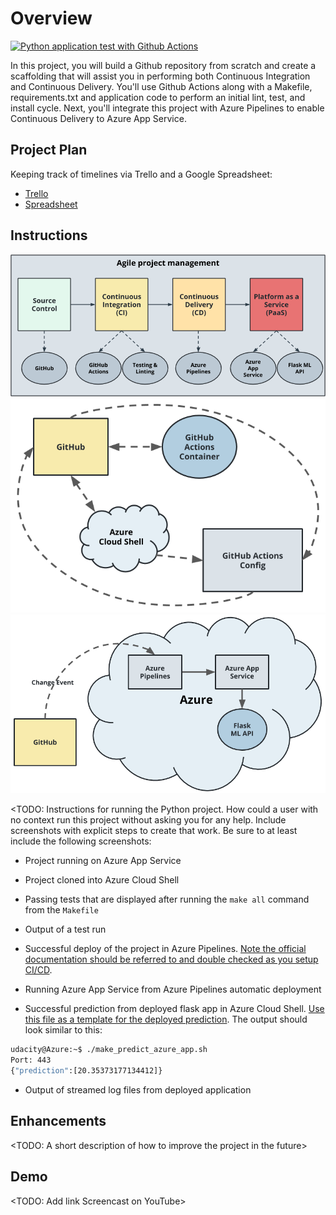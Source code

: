 # Overview

[![Python application test with Github Actions](https://github.com/SchaafAlexander/Udacity-Azure-Devops-Project2/actions/workflows/pythonapp.yml/badge.svg)](https://github.com/SchaafAlexander/Udacity-Azure-Devops-Project2/actions/workflows/pythonapp.yml)

In this project, you will build a Github repository from scratch and create a scaffolding that will assist you in performing both Continuous Integration and Continuous Delivery. You'll use Github Actions along with a Makefile, requirements.txt and application code to perform an initial lint, test, and install cycle. Next, you'll integrate this project with Azure Pipelines to enable Continuous Delivery to Azure App Service.

## Project Plan
Keeping track of timelines via Trello and a Google Spreadsheet:

* [Trello](https://trello.com/invite/b/67f24e0d64e6d99e7c25a2bc/ATTI9374d937d54a8dffae2bf323b6a9f9f77CCBF536/udacity-devops-project2)
* [Spreadsheet](https://docs.google.com/spreadsheets/d/1ANMOdretgMMkiOAh9I9MfvVI8GQpek04MBkQ5Y5fP28/edit?usp=sharing)

## Instructions

![building-a-ci-cd-pipeline](./Screenshots/Readme/building-a-ci-cd-pipeline.png)
![CI diagram](./screenshots/Readme/ci-diagram.png)
![CD diagram](./screenshots/Readme/cd-diagram.png)

<TODO:  Instructions for running the Python project.  How could a user with no context run this project without asking you for any help.  Include screenshots with explicit steps to create that work. Be sure to at least include the following screenshots:

* Project running on Azure App Service

* Project cloned into Azure Cloud Shell

* Passing tests that are displayed after running the `make all` command from the `Makefile`

* Output of a test run

* Successful deploy of the project in Azure Pipelines.  [Note the official documentation should be referred to and double checked as you setup CI/CD](https://docs.microsoft.com/en-us/azure/devops/pipelines/ecosystems/python-webapp?view=azure-devops).

* Running Azure App Service from Azure Pipelines automatic deployment

* Successful prediction from deployed flask app in Azure Cloud Shell.  [Use this file as a template for the deployed prediction](https://github.com/udacity/nd082-Azure-Cloud-DevOps-Starter-Code/blob/master/C2-AgileDevelopmentwithAzure/project/starter_files/flask-sklearn/make_predict_azure_app.sh).
The output should look similar to this:

```bash
udacity@Azure:~$ ./make_predict_azure_app.sh
Port: 443
{"prediction":[20.35373177134412]}
```

* Output of streamed log files from deployed application

> 

## Enhancements

<TODO: A short description of how to improve the project in the future>

## Demo 

<TODO: Add link Screencast on YouTube>


